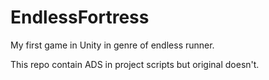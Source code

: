 # EndlessFortress
My first game in Unity in genre of endless runner.

This repo contain ADS in project scripts but original doesn't.
